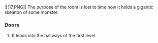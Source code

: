 ![[17.PNG]]
The purpose of the room is lost to time now it holds a gigantic skeleton of some monster.

### Doors
1. It leads into the hallways of the first level